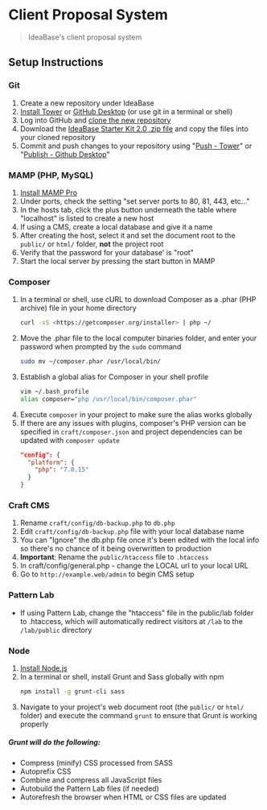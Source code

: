 # Client Proposal System

>  IdeaBase's client proposal system

## Setup Instructions

### Git

1.  Create a new repository under IdeaBase
2.  [Install Tower](https://www.git-tower.com/) or [GitHub Desktop](https://desktop.github.com/) (or use git in a terminal or shell)
3.  Log into GitHub and [clone the new repository](https://help.github.com/articles/cloning-a-repository/)
4.  Download the [IdeaBase Starter Kit 2.0 .zip file](https://github.com/ideabase/starter_kit2/archive/master.zip) and copy the files into your cloned repository
5.  Commit and push changes to your repository using "[Push - Tower](https://www.git-tower.com/help/mac/branches-and-tags/push)" or "[Publish - Github Desktop](https://services.github.com/on-demand/github-desktop/push-with-github-desktop)"

### MAMP (PHP, MySQL)

1.  [Install MAMP Pro](https://www.mamp.info/en/mamp-pro/)
2.  Under ports, check the setting "set server ports to 80, 81, 443, etc..."
3.  In the hosts tab, click the plus button underneath the table where "localhost" is listed to create a new host
4.  If using a CMS, create a local database and give it a name
5.  After creating the host, select it and set the document root to the `public/` or `html/` folder, **not** the project root
6.  Verify that the password for your database' is "root"
7.  Start the local server by pressing the start button in MAMP

### Composer

1.  In a terminal or shell, use cURL to download Composer as a .phar (PHP archive) file in your home directory
    ```sh
    curl -sS <https://getcomposer.org/installer> | php ~/
    ```
2.  Move the .phar file to the local computer binaries folder, and enter your password when prompted by the `sudo` command
    ```sh
    sudo mv ~/composer.phar /usr/local/bin/
    ```
3.  Establish a global alias for Composer in your shell profile
    ```sh
    vim ~/.bash_profile
    alias composer="php /usr/local/bin/composer.phar"
    ```
4.  Execute `composer` in your project to make sure the alias works globally
5.  If there are any issues with plugins, composer's PHP version can be specified in `craft/composer.json` and project dependencies can be updated with `composer update`
    ```json
    "config": {
      "platform": {
        "php": "7.0.15"
      }
    }
    ```

### Craft CMS

1.  Rename `craft/config/db-backup.php` to `db.php`
2.  Edit `craft/config/db-backup.php` file with your local database name
3.  You can "Ignore" the db.php file once it's been edited with the local info so there's no chance of it being overwritten to production
4.  **Important**: Rename the `public/htaccess` file to `.htaccess`
5.  In craft/config/general.php - change the LOCAL url to your local URL
6.  Go to `http://example.web/admin` to begin CMS setup

### Pattern Lab

-   If using Pattern Lab, change the "htaccess" file in the public/lab folder to .htaccess, which will automatically redirect visitors at `/lab` to the `/lab/public` directory

### Node

1.  [Install Node.js](https://nodejs.org/en/download/)
2.  In a terminal or shell, install Grunt and Sass globally with npm
    ```sh
    npm install -g grunt-cli sass
    ```
4.  Navigate to your project's web document root (the `public/` or `html/` folder) and execute the command `grunt` to ensure that Grunt is working properly

##### Grunt will do the following:

-   Compress (minify) CSS processed from SASS
-   Autoprefix CSS
-   Combine and compress all JavaScript files
-   Autobuild the Pattern Lab files (if needed)
-   Autorefresh the browser when HTML or CSS files are updated
